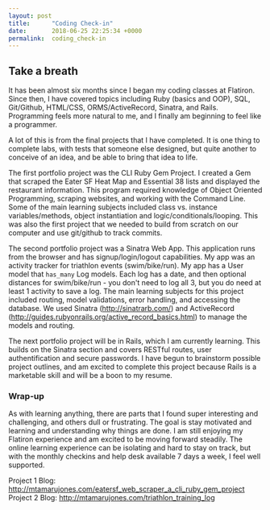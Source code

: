 ```yaml
---
layout: post
title:      "Coding Check-in"
date:       2018-06-25 22:25:34 +0000
permalink:  coding_check-in
---
```


## Take a breath

It has been almost six months since I began my coding classes at Flatiron. Since then, I have covered topics including Ruby (basics and OOP), SQL, Git/Github, HTML/CSS, ORMS/ActiveRecord, Sinatra, and Rails. Programming feels more natural to me, and I finally am beginning to feel like a programmer.

A lot of this is from the final projects that I have completed. It is one thing to complete labs, with tests that someone else designed, but quite another to conceive of an idea, and be able to bring that idea to life. 

The first portfolio project was the CLI Ruby Gem Project. I created a Gem that scraped the Eater SF Heat Map and Essential 38 lists and displayed the restaurant information. This program required knowledge of Object Oriented Programming, scraping websites, and working with the Command Line. Some of the main learning subjects included class vs. instance variables/methods, object instantiation and logic/conditionals/looping. This was also the first project that we needed to build from scratch on our computer and use git/github to track commits.

The second portfolio project was a Sinatra Web App. This application runs from the browser and has signup/login/logout capabilities. My app was an activity tracker for triathlon events (swim/bike/run). My app has a User model that `has_many` Log models. Each log has a date, and then optional distances for swim/bike/run - you don't need to log all 3, but you do need at least 1 activity to save a log. The main learning subjects for this project included routing, model validations, error handling, and accessing the database. We used Sinatra (http://sinatrarb.com/) and ActiveRecord (http://guides.rubyonrails.org/active_record_basics.html) to manage the models and routing.

The next portfolio project will be in Rails, which I am currently learning. This builds on the Sinatra section and covers RESTful routes, user authentification and secure passwords. I have begun to brainstorm possible project outlines, and am excited to complete this project because Rails is a marketable skill and will be a boon to my resume.

### Wrap-up

As with learning anything, there are parts that I found super interesting and challenging, and others dull or frustrating. The goal is stay motivated and learning and understanding why things are done. I am still enjoying my Flatiron experience and am excited to be moving forward steadily.  The online learning experience can be isolating and hard to stay on track, but with the monthly checkins and help desk available 7 days a week, I feel well supported. 

Project 1 Blog: http://mtamarujones.com/eatersf_web_scraper_a_cli_ruby_gem_project
Project 2 Blog: http://mtamarujones.com/triathlon_training_log
